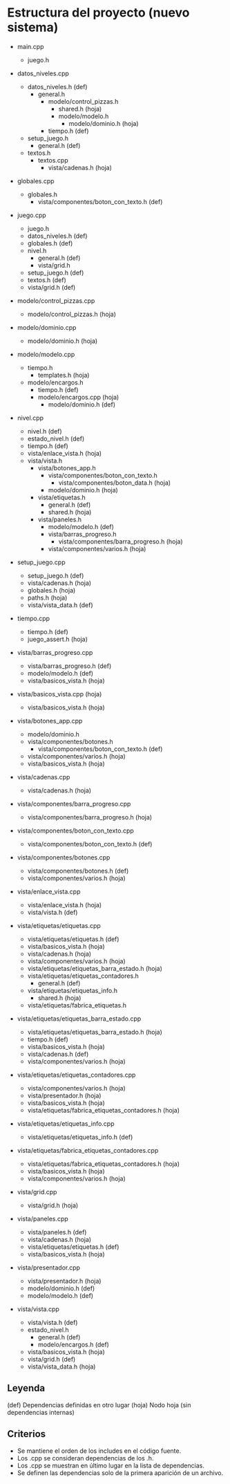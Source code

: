 # Estructura del proyecto (nuevo sistema)

- main.cpp
    - juego.h

- datos_niveles.cpp
    - datos_niveles.h (def)
        - general.h
            - modelo/control_pizzas.h
                - shared.h (hoja)
                - modelo/modelo.h
                    - modelo/dominio.h (hoja)
            - tiempo.h (def)
    - setup_juego.h
        - general.h (def)
    - textos.h
        - textos.cpp
            - vista/cadenas.h (hoja)

- globales.cpp
    - globales.h
        - vista/componentes/boton_con_texto.h (def)

- juego.cpp
    - juego.h
    - datos_niveles.h (def)
    - globales.h (def)
    - nivel.h
        - general.h (def)
        - vista/grid.h
    - setup_juego.h (def)
    - textos.h (def)
    - vista/grid.h (def)

- modelo/control_pizzas.cpp
    - modelo/control_pizzas.h (hoja)

- modelo/dominio.cpp
    - modelo/dominio.h (hoja)

- modelo/modelo.cpp
    - tiempo.h
        - templates.h (hoja)
    - modelo/encargos.h
        - tiempo.h (def)
        - modelo/encargos.cpp (hoja)
            - modelo/dominio.h (def)

- nivel.cpp
    - nivel.h (def)
    - estado_nivel.h (def)
    - tiempo.h (def)
    - vista/enlace_vista.h (hoja)
    - vista/vista.h
        - vista/botones_app.h
            - vista/componentes/boton_con_texto.h
                - vista/componentes/boton_data.h (hoja)
            - modelo/dominio.h (hoja)
        - vista/etiquetas.h
            - general.h (def)
            - shared.h (hoja)
        - vista/paneles.h
            - modelo/modelo.h (def)
            - vista/barras_progreso.h
                - vista/componentes/barra_progreso.h (hoja)
            - vista/componentes/varios.h (hoja)

- setup_juego.cpp
    - setup_juego.h (def)
    - vista/cadenas.h (hoja)
    - globales.h (hoja)
    - paths.h (hoja)
    - vista/vista_data.h (def)

- tiempo.cpp
    - tiempo.h (def)
    - juego_assert.h (hoja)

- vista/barras_progreso.cpp
    - vista/barras_progreso.h (def)
    - modelo/modelo.h (def)
    - vista/basicos_vista.h (hoja)

- vista/basicos_vista.cpp (hoja)
    - vista/basicos_vista.h (hoja)

- vista/botones_app.cpp
    - modelo/dominio.h
    - vista/componentes/botones.h
        - vista/componentes/boton_con_texto.h (def)
    - vista/componentes/varios.h (hoja)
    - vista/basicos_vista.h (hoja)

- vista/cadenas.cpp
    - vista/cadenas.h (hoja)

- vista/componentes/barra_progreso.cpp
    - vista/componentes/barra_progreso.h (hoja)

- vista/componentes/boton_con_texto.cpp
    - vista/componentes/boton_con_texto.h (def)

- vista/componentes/botones.cpp
    - vista/componentes/botones.h (def)
    - vista/componentes/varios.h (hoja)

- vista/enlace_vista.cpp
    - vista/enlace_vista.h (hoja)
    - vista/vista.h (def)

- vista/etiquetas/etiquetas.cpp
    - vista/etiquetas/etiquetas.h (def)
    - vista/basicos_vista.h (hoja)
    - vista/cadenas.h (hoja)
    - vista/componentes/varios.h (hoja)
    - vista/etiquetas/etiquetas_barra_estado.h (hoja)
    - vista/etiquetas/etiquetas_contadores.h
        - general.h (def)
    - vista/etiquetas/etiquetas_info.h
        - shared.h (hoja)
    - vista/etiquetas/fabrica_etiquetas.h

- vista/etiquetas/etiquetas_barra_estado.cpp
    - vista/etiquetas/etiquetas_barra_estado.h (hoja)
    - tiempo.h (def)
    - vista/basicos_vista.h (hoja)
    - vista/cadenas.h (def)
    - vista/componentes/varios.h (hoja)

- vista/etiquetas/etiquetas_contadores.cpp
    - vista/componentes/varios.h (hoja)
    - vista/presentador.h (hoja)
    - vista/basicos_vista.h (hoja)
    - vista/etiquetas/fabrica_etiquetas_contadores.h (hoja)

- vista/etiquetas/etiquetas_info.cpp
    - vista/etiquetas/etiquetas_info.h (def)

- vista/etiquetas/fabrica_etiquetas_contadores.cpp
    - vista/etiquetas/fabrica_etiquetas_contadores.h (hoja)
    - vista/basicos_vista.h (hoja)
    - vista/componentes/varios.h (hoja)

- vista/grid.cpp
    - vista/grid.h (hoja)

- vista/paneles.cpp
    - vista/paneles.h (def)
    - vista/cadenas.h (hoja)
    - vista/etiquetas/etiquetas.h (def)
    - vista/basicos_vista.h (hoja)

- vista/presentador.cpp
    - vista/presentador.h (hoja)
    - modelo/dominio.h (def)
    - modelo/modelo.h (def)

- vista/vista.cpp
    - vista/vista.h (def)
    - estado_nivel.h
        - general.h (def)
        - modelo/encargos.h (def)
    - vista/basicos_vista.h (hoja)
    - vista/grid.h (def)
    - vista/vista_data.h (hoja)


## Leyenda
(def) Dependencias definidas en otro lugar
(hoja) Nodo hoja (sin dependencias internas)

## Criterios
- Se mantiene el orden de los includes en el código fuente.
- Los .cpp se consideran dependencias de los .h.
- Los .cpp se muestran en último lugar en la lista de dependencias.
- Se definen las dependencias solo de la primera aparición de un archivo.
